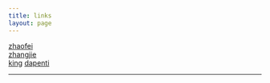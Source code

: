 ```yaml
---
title: links
layout: page
---
```


[zhaofei](http://xuelangZF.github.io)  
[zhangjie](http://zhjie231.github.io)  
[king](http://heykings.com)
[dapenti](http://www.dapenti.com/blog/blog.asp?subjectid=70&name=xilei)

-----

